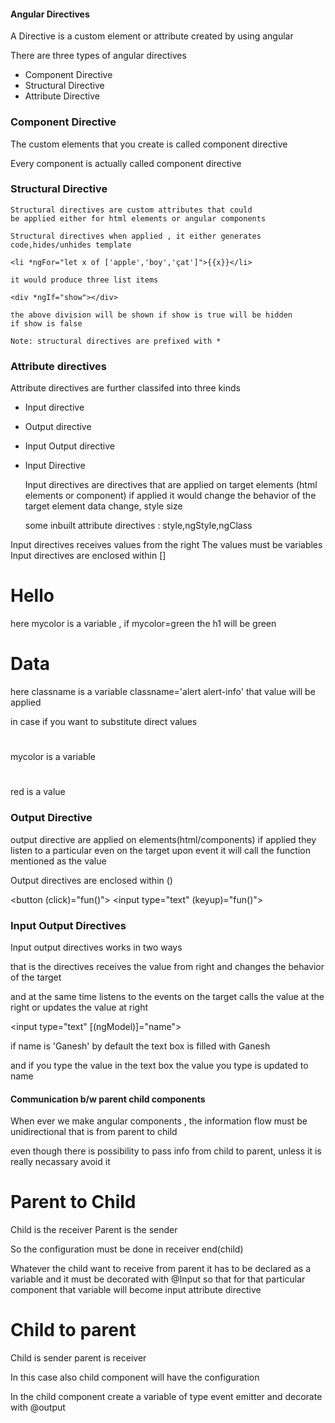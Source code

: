#### Angular Directives

A Directive is a custom element or attribute
created by using angular

There are three types of angular directives

* Component Directive
* Structural Directive
* Attribute Directive


### Component Directive

   The custom elements that you create is called component directive

   Every component is actually called component directive

### Structural Directive

    Structural directives are custom attributes that could
    be applied either for html elements or angular components

    Structural directives when applied , it either generates
    code,hides/unhides template

    <li *ngFor="let x of ['apple','boy','çat']">{{x}}</li>

    it would produce three list items

    <div *ngIf="show"></div>

    the above division will be shown if show is true will be hidden
    if show is false

    Note: structural directives are prefixed with *
### Attribute directives

Attribute directives are further classifed into three kinds 
* Input directive
* Output directive
* Input Output directive

* Input Directive
   
   Input directives are directives that are applied
on target elements (html elements or component) if
applied it would change the behavior of the target element
data change, style size

    some inbuilt attribute directives : style,ngStyle,ngClass

 Input directives receives values from the right
 The values must be variables
 Input directives are enclosed within []

 <h1 [style.color]='mycolor'>Hello</h1>

   here mycolor is a variable , if mycolor=green the h1 will be green

 <h1 [ngClass]='classname'>Data </h1>
   
   here classname is a variable classname='alert alert-info' that value
   will be applied

   in case if you want to substitute direct values

<h1 ngClass="alert alert-info"></h1>

<h1 [color]="mycolor"></h1>

mycolor is a variable

<h1 color="red"> </h1>

red is a value

### Output Directive


  output directive are applied on elements(html/components)
  if applied they listen to a particular even on the target
  upon event it will call the function mentioned as the value

  Output directives are enclosed within ()

  <button (click)="fun()"></button>
  <input type="text" (keyup)="fun()">

### Input Output Directives 

Input output directives works in two ways

that is the directives receives the value from right and 
changes the behavior of the target 

and at the same time listens to the events on the target
calls the value at the right or updates the value at right


<input type="text" [(ngModel)]="name">

if name is 'Ganesh' by default the text box is filled with Ganesh

and if you type the value in the text box the value you type is updated
to name


#### Communication b/w parent child components 
 
 When ever we make angular components ,
 the information flow must be unidirectional
 that is from parent to child

 even though there is possibility to pass info
 from child to parent, unless it is really necassary avoid it

# Parent to Child

Child is the receiver
Parent is the sender

So the configuration must be done in receiver end(child)

Whatever the child want to receive from parent
it has to be declared as a variable and it must
be decorated with @Input so that for that particular
component that variable will become input attribute directive

# Child to parent

Child is sender
parent is receiver

In this case also child component will have the configuration

In the child component create
a variable of type event emitter and decorate with @output

